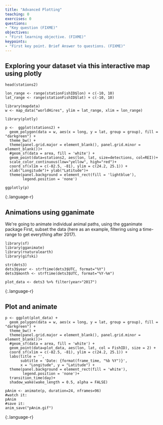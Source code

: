 ```yaml
---
title: "Advanced Plotting"
teaching: 0
exercises: 0
questions:
- "Key question (FIXME)"
objectives:
- "First learning objective. (FIXME)"
keypoints:
- "First key point. Brief Answer to questions. (FIXME)"
---
```


## Exploring your dataset via this interactive map using plotly


~~~
head(stations2)

lon_range <- range(stationFishID$lon) + c(-10, 10)
lat_range <- range(stationFishID$lat) + c(-10, 10)

library(mapdata)
w <- map_data("worldHires", ylim = lat_range, xlim = lon_range)

library(plotly)

p <-  ggplot(stations2) +
  geom_polygon(data = w, aes(x = long, y = lat, group = group), fill = "darkgreen") +
  theme_bw() +
  theme(panel.grid.major = element_blank(), panel.grid.minor = element_blank())+
  #geom_sf(data = area, fill = 'white') +
  geom_point(data=stations2, aes(lon, lat, size=detections, col=REI))+
  scale_color_continuous(low="yellow", high="red")+
  coord_sf(xlim = c(-82.5, -81), ylim = c(24.2, 25.1)) +
  xlab("Longitude")+ ylab("Latitude")+
  theme(panel.background = element_rect(fill = 'lightblue'),
        legend.position = 'none')

ggplotly(p)
~~~
{:.language-r}


## Animations using gganimate

We're going to animate individual animal paths, using the gganimate package
First, subset the data (here as an example, filtering using a time-range to get everything after 2017).

~~~
library(sf)
library(gganimate)
library(rnaturalearth)
library(gifski)

str(dets3)
dets3$year <- strftime(dets3$UTC, format="%Y")
dets3$month <- strftime(dets3$UTC, format="%Y-%m")

plot_data <- dets3 %>% filter(year>"2017")
~~~
{:.language-r}


## Plot and animate
~~~
p <- ggplot(plot_data) +
  geom_polygon(data = w, aes(x = long, y = lat, group = group), fill = "darkgreen") +
  theme_bw() +
  theme(panel.grid.major = element_blank(), panel.grid.minor = element_blank())+
  #geom_sf(data = area, fill = 'white') +
  geom_point(data=plot_data, aes(lon, lat, col = FishID), size = 2) +
  coord_sf(xlim = c(-82.5, -81), ylim = c(24.2, 25.1)) +
  labs(title = '',
       subtitle = 'Date: {format(frame_time, "%b %Y")}',
       x = "Longitude", y = "Latitude") +
  theme(panel.background = element_rect(fill = 'white'),
        legend.position = 'none')+
  transition_time(day)+
  shadow_wake(wake_length = 0.5, alpha = FALSE)

pAnim <- animate(p, duration=24, nframes=96)
#watch it:
pAnim
#save it:
anim_save("pAnim.gif")
~~~
{:.language-r}
